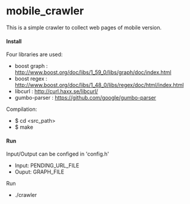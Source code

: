 # mobile_crawler

This is a simple crawler to collect web pages of mobile version.

#### Install

Four libraries are used:

* boost graph : http://www.boost.org/doc/libs/1_59_0/libs/graph/doc/index.html
* boost regex : http://www.boost.org/doc/libs/1_48_0/libs/regex/doc/html/index.html
* libcurl     : http://curl.haxx.se/libcurl/
* gumbo-parser : https://github.com/google/gumbo-parser

Compilation:

* $ cd \<src_path\>
* $ make


#### Run

Input/Output can be configed in 'config.h'
* Input: PENDING_URL_FILE 
* Ouput: GRAPH_FILE

Run
* ./crawler
